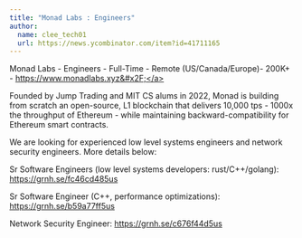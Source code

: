 ```yaml
---
title: "Monad Labs : Engineers"
author:
  name: clee_tech01
  url: https://news.ycombinator.com/item?id=41711165
---
```

Monad Labs - Engineers - Full-Time - Remote (US&#x2F;Canada&#x2F;Europe)- 200K+ - <a href="https:&#x2F;&#x2F;www.monadlabs.xyz&#x2F;" rel="nofollow">https:&#x2F;&#x2F;www.monadlabs.xyz&#x2F;</a>

Founded by Jump Trading and MIT CS alums in 2022, Monad is building from scratch an open-source, L1 blockchain that delivers 10,000 tps - 1000x the throughput of Ethereum - while maintaining backward-compatibility for Ethereum smart contracts.

We are looking for experienced low level systems engineers and network security engineers. More details below:

Sr Software Engineers (low level systems developers: rust&#x2F;C++&#x2F;golang): <a href="https:&#x2F;&#x2F;grnh.se&#x2F;fc46cd485us" rel="nofollow">https:&#x2F;&#x2F;grnh.se&#x2F;fc46cd485us</a>

Sr Software Engineer (C++, performance optimizations): <a href="https:&#x2F;&#x2F;grnh.se&#x2F;b59a77ff5us" rel="nofollow">https:&#x2F;&#x2F;grnh.se&#x2F;b59a77ff5us</a>

Network Security Engineer: <a href="https:&#x2F;&#x2F;grnh.se&#x2F;c676f44d5us" rel="nofollow">https:&#x2F;&#x2F;grnh.se&#x2F;c676f44d5us</a>
<JobApplication />
